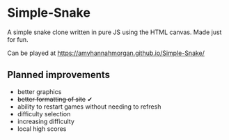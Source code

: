 # Simple-Snake

A simple snake clone written in pure JS using the HTML canvas. Made just for fun.

Can be played at https://amyhannahmorgan.github.io/Simple-Snake/

## Planned improvements

 - better graphics
 - ~~better formatting of site~~ ✔
 - ability to restart games without needing to refresh
 - difficulty selection
 - increasing difficulty
 - local high scores

